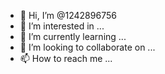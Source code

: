 - 👋 Hi, I’m @1242896756
- 👀 I’m interested in ...
- 🌱 I’m currently learning ...
- 💞️ I’m looking to collaborate on ...
- 📫 How to reach me ...

<!---
1242896756/1242896756 is a ✨ special ✨ repository because its `README.md` (this file) appears on your GitHub profile.
You can click the Preview link to take a look at your changes.
--->
